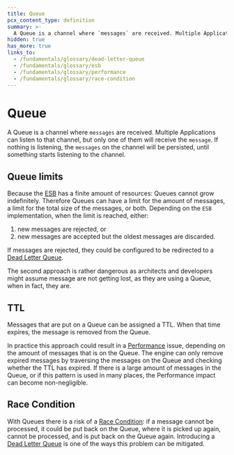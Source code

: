 ```yaml
---
title: Queue
pcx_content_type: definition
summary: >-
  A Queue is a channel where `messages` are received. Multiple Applications can listen to that channel, but only one of them will receive the `message`. If nothing is listening, the `messages` on the channel will be persisted, until something starts listening to the channel.
hidden: true
has_more: true
links_to:
  - /fundamentals/glossary/dead-letter-queue
  - /fundamentals/glossary/esb
  - /fundamentals/glossary/performance
  - /fundamentals/glossary/race-condition
---
```


# Queue

A Queue is a channel where `messages` are received. Multiple Applications can listen to that channel, but only one of them will receive the `message`. If nothing is listening, the `messages` on the channel will be persisted, until something starts listening to the channel.

## Queue limits

Because the [ESB](/fundamentals/glossary/esb) has a finite amount of resources: Queues cannot grow indefinitely. Therefore Queues can have a limit for the amount of messages, a limit for the total size of the messages, or both. Depending on the `ESB` implementation, when the limit is reached, either:

1. new messages are rejected, or
2. new messages are accepted but the oldest messages are discarded.

If messages are rejected, they could be configured to be redirected to a [Dead Letter Queue](/fundamentals/glossary/dead-letter-queue).

The second approach is rather dangerous as architects and developers might assume message are not getting lost, as they are using a Queue, when in fact, they are.

## TTL

Messages that are put on a Queue can be assigned a TTL. When that time expires, the message is removed from the Queue.

In practice this approach could result in a [Performance](/fundamentals/glossary/performance) issue, depending on the amount of messages that is on the Queue. The engine can only remove expired messages by traversing the messages on the Queue and checking whether the TTL has expired. If there is a large amount of messages in the Queue, or if this pattern is used in many places, the Performance impact can become non-negligible.

## Race Condition

With Queues there is a risk of a [Race Condition](/fundamentals/glossary/race-condition): if a message cannot be processed, it could be put back on the Queue, where it is picked up again, cannot be processed, and is put back on the Queue again. Introducing a [Dead Letter Queue](/fundamentals/glossary/dead-letter-queue) is one of the ways this problem can be mitigated.
